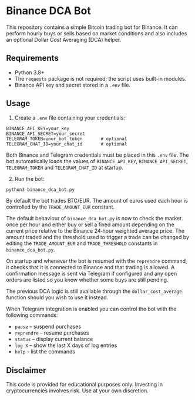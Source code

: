 # Binance DCA Bot

This repository contains a simple Bitcoin trading bot for Binance.  It can perform
hourly buys or sells based on market conditions and also includes an optional
Dollar Cost Averaging (DCA) helper.

## Requirements

- Python 3.8+
- The `requests` package is not required; the script uses built-in modules.
- Binance API key and secret stored in a `.env` file.

## Usage

1. Create a `.env` file containing your credentials:

```
BINANCE_API_KEY=your_key
BINANCE_API_SECRET=your_secret
TELEGRAM_TOKEN=your_bot_token       # optional
TELEGRAM_CHAT_ID=your_chat_id       # optional
```

Both Binance and Telegram credentials must be placed in this `.env` file. The
bot automatically loads the values of `BINANCE_API_KEY`, `BINANCE_API_SECRET`,
`TELEGRAM_TOKEN` and `TELEGRAM_CHAT_ID` at startup.

2. Run the bot:

```bash
python3 binance_dca_bot.py
```

By default the bot trades BTC/EUR. The amount of euros used each hour is
controlled by the `TRADE_AMOUNT_EUR` constant.

The default behaviour of `binance_dca_bot.py` is now to check the market once
per hour and either buy or sell a fixed amount depending on the current price
relative to the Binance 24‑hour weighted average price.  The amount traded and
the threshold used to trigger a trade can be changed by editing the
`TRADE_AMOUNT_EUR` and `TRADE_THRESHOLD` constants in `binance_dca_bot.py`.

On startup and whenever the bot is resumed with the `reprendre` command, it
checks that it is connected to Binance and that trading is allowed.  A
confirmation message is sent via Telegram if configured and any open orders are
listed so you know whether some buys are still pending.

The previous DCA logic is still available through the `dollar_cost_average`
function should you wish to use it instead.

When Telegram integration is enabled you can control the bot with the following commands:

- `pause` – suspend purchases
- `reprendre` – resume purchases
- `status` – display current balance
- `log X` – show the last X days of log entries
- `help` – list the commands

## Disclaimer

This code is provided for educational purposes only. Investing in cryptocurrencies involves risk. Use at your own discretion.
